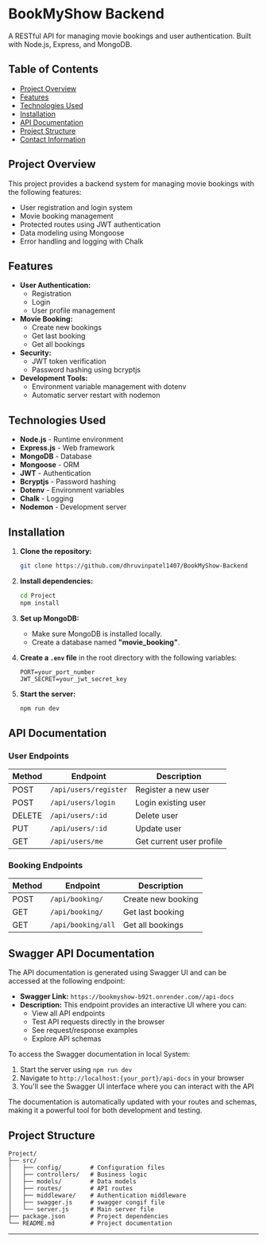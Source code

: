 # BookMyShow Backend

A RESTful API for managing movie bookings and user authentication. Built with Node.js, Express, and MongoDB.

## Table of Contents
- [Project Overview](#project-overview)
- [Features](#features)
- [Technologies Used](#technologies-used)
- [Installation](#installation)
- [API Documentation](#api-documentation)
- [Project Structure](#project-structure)
- [Contact Information](#contact-information)

## Project Overview

This project provides a backend system for managing movie bookings with the following features:

- User registration and login system
- Movie booking management
- Protected routes using JWT authentication
- Data modeling using Mongoose
- Error handling and logging with Chalk

## Features

- **User Authentication:**
  - Registration
  - Login
  - User profile management
- **Movie Booking:**
  - Create new bookings
  - Get last booking
  - Get all bookings
- **Security:**
  - JWT token verification
  - Password hashing using bcryptjs
- **Development Tools:**
  - Environment variable management with dotenv
  - Automatic server restart with nodemon

## Technologies Used

- **Node.js** - Runtime environment
- **Express.js** - Web framework
- **MongoDB** - Database
- **Mongoose** - ORM
- **JWT** - Authentication
- **Bcryptjs** - Password hashing
- **Dotenv** - Environment variables
- **Chalk** - Logging
- **Nodemon** - Development server

## Installation

1. **Clone the repository:**
   ```bash
   git clone https://github.com/dhruvinpatel1407/BookMyShow-Backend
   ```

2. **Install dependencies:**
   ```bash
   cd Project
   npm install
   ```

3. **Set up MongoDB:**
   - Make sure MongoDB is installed locally.
   - Create a database named **"movie_booking"**.

4. **Create a `.env` file** in the root directory with the following variables:
   ```env
   PORT=your_port_number
   JWT_SECRET=your_jwt_secret_key
   ```

5. **Start the server:**
   ```bash
   npm run dev
   ```

## API Documentation

### **User Endpoints**

| Method | Endpoint              | Description               |
|--------|----------------------|---------------------------|
| POST   | `/api/users/register` | Register a new user       |
| POST   | `/api/users/login`    | Login existing user       |
| DELETE | `/api/users/:id`      | Delete user               |
| PUT    | `/api/users/:id`      | Update user               |
| GET    | `/api/users/me`       | Get current user profile  |

### **Booking Endpoints**

| Method | Endpoint            | Description        |
|--------|--------------------|--------------------|
| POST   | `/api/booking/`    | Create new booking |
| GET    | `/api/booking/`    | Get last booking   |
| GET    | `/api/booking/all` | Get all bookings   |

## Swagger API Documentation

The API documentation is generated using Swagger UI and can be accessed at the following endpoint:

- **Swagger Link:** `https://bookmyshow-b92t.onrender.com//api-docs`
- **Description:** This endpoint provides an interactive UI where you can:
  - View all API endpoints
  - Test API requests directly in the browser
  - See request/response examples
  - Explore API schemas

To access the Swagger documentation in local System:
1. Start the server using `npm run dev`
2. Navigate to `http://localhost:{your_port}/api-docs` in your browser
3. You'll see the Swagger UI interface where you can interact with the API

The documentation is automatically updated with your routes and schemas, making it a powerful tool for both development and testing.

## Project Structure

```
Project/
├── src/
│   ├── config/        # Configuration files
│   ├── controllers/   # Business logic
│   ├── models/        # Data models
│   ├── routes/        # API routes
│   ├── middleware/    # Authentication middleware
│   ├── swagger.js     # swagger congif file
│   └── server.js      # Main server file
├── package.json       # Project dependencies
└── README.md          # Project documentation
```

---



